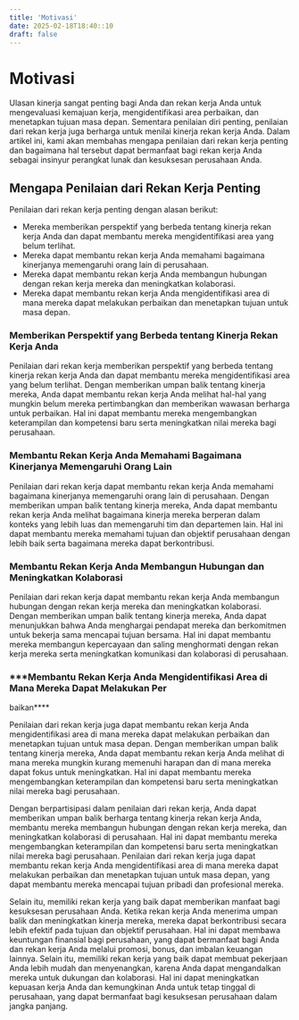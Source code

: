 ```yaml
---
title: 'Motivasi'
date: 2025-02-18T18:40::10
draft: false
---
```


# Motivasi

Ulasan kinerja sangat penting bagi Anda dan rekan kerja Anda untuk mengevaluasi kemajuan kerja, mengidentifikasi area perbaikan, dan menetapkan tujuan masa depan. Sementara penilaian diri penting, penilaian dari rekan kerja juga berharga untuk menilai kinerja rekan kerja Anda. Dalam artikel ini, kami akan membahas mengapa penilaian dari rekan kerja penting dan bagaimana hal tersebut dapat bermanfaat bagi rekan kerja Anda sebagai insinyur perangkat lunak dan kesuksesan perusahaan Anda.

## **Mengapa Penilaian dari Rekan Kerja Penting**

Penilaian dari rekan kerja penting dengan alasan berikut:

- Mereka memberikan perspektif yang berbeda tentang kinerja rekan kerja Anda dan dapat membantu mereka mengidentifikasi area yang belum terlihat.
- Mereka dapat membantu rekan kerja Anda memahami bagaimana kinerjanya memengaruhi orang lain di perusahaan.
- Mereka dapat membantu rekan kerja Anda membangun hubungan dengan rekan kerja mereka dan meningkatkan kolaborasi.
- Mereka dapat membantu rekan kerja Anda mengidentifikasi area di mana mereka dapat melakukan perbaikan dan menetapkan tujuan untuk masa depan.

### **Memberikan Perspektif yang Berbeda tentang Kinerja Rekan Kerja Anda**

Penilaian dari rekan kerja memberikan perspektif yang berbeda tentang kinerja rekan kerja Anda dan dapat membantu mereka mengidentifikasi area yang belum terlihat. Dengan memberikan umpan balik tentang kinerja mereka, Anda dapat membantu rekan kerja Anda melihat hal-hal yang mungkin belum mereka pertimbangkan dan memberikan wawasan berharga untuk perbaikan. Hal ini dapat membantu mereka mengembangkan keterampilan dan kompetensi baru serta meningkatkan nilai mereka bagi perusahaan.

### **Membantu Rekan Kerja Anda Memahami Bagaimana Kinerjanya Memengaruhi Orang Lain**

Penilaian dari rekan kerja dapat membantu rekan kerja Anda memahami bagaimana kinerjanya memengaruhi orang lain di perusahaan. Dengan memberikan umpan balik tentang kinerja mereka, Anda dapat membantu rekan kerja Anda melihat bagaimana kinerja mereka berperan dalam konteks yang lebih luas dan memengaruhi tim dan departemen lain. Hal ini dapat membantu mereka memahami tujuan dan objektif perusahaan dengan lebih baik serta bagaimana mereka dapat berkontribusi.

### **Membantu Rekan Kerja Anda Membangun Hubungan dan Meningkatkan Kolaborasi**

Penilaian dari rekan kerja dapat membantu rekan kerja Anda membangun hubungan dengan rekan kerja mereka dan meningkatkan kolaborasi. Dengan memberikan umpan balik tentang kinerja mereka, Anda dapat menunjukkan bahwa Anda menghargai pendapat mereka dan berkomitmen untuk bekerja sama mencapai tujuan bersama. Hal ini dapat membantu mereka membangun kepercayaan dan saling menghormati dengan rekan kerja mereka serta meningkatkan komunikasi dan kolaborasi di perusahaan.

### \*\*\*Membantu Rekan Kerja Anda Mengidentifikasi Area di Mana Mereka Dapat Melakukan Per

baikan\*\*\*\*

Penilaian dari rekan kerja juga dapat membantu rekan kerja Anda mengidentifikasi area di mana mereka dapat melakukan perbaikan dan menetapkan tujuan untuk masa depan. Dengan memberikan umpan balik tentang kinerja mereka, Anda dapat membantu rekan kerja Anda melihat di mana mereka mungkin kurang memenuhi harapan dan di mana mereka dapat fokus untuk meningkatkan. Hal ini dapat membantu mereka mengembangkan keterampilan dan kompetensi baru serta meningkatkan nilai mereka bagi perusahaan.

Dengan berpartisipasi dalam penilaian dari rekan kerja, Anda dapat memberikan umpan balik berharga tentang kinerja rekan kerja Anda, membantu mereka membangun hubungan dengan rekan kerja mereka, dan meningkatkan kolaborasi di perusahaan. Hal ini dapat membantu mereka mengembangkan keterampilan dan kompetensi baru serta meningkatkan nilai mereka bagi perusahaan. Penilaian dari rekan kerja juga dapat membantu rekan kerja Anda mengidentifikasi area di mana mereka dapat melakukan perbaikan dan menetapkan tujuan untuk masa depan, yang dapat membantu mereka mencapai tujuan pribadi dan profesional mereka.

Selain itu, memiliki rekan kerja yang baik dapat memberikan manfaat bagi kesuksesan perusahaan Anda. Ketika rekan kerja Anda menerima umpan balik dan meningkatkan kinerja mereka, mereka dapat berkontribusi secara lebih efektif pada tujuan dan objektif perusahaan. Hal ini dapat membawa keuntungan finansial bagi perusahaan, yang dapat bermanfaat bagi Anda dan rekan kerja Anda melalui promosi, bonus, dan imbalan keuangan lainnya. Selain itu, memiliki rekan kerja yang baik dapat membuat pekerjaan Anda lebih mudah dan menyenangkan, karena Anda dapat mengandalkan mereka untuk dukungan dan kolaborasi. Hal ini dapat meningkatkan kepuasan kerja Anda dan kemungkinan Anda untuk tetap tinggal di perusahaan, yang dapat bermanfaat bagi kesuksesan perusahaan dalam jangka panjang.
